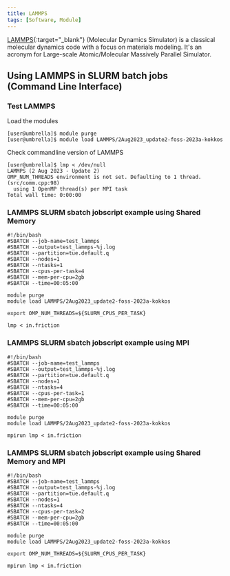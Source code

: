 ```yaml
---
title: LAMMPS
tags: [Software, Module]
---
```


[LAMMPS](https://www.lammps.org/){:target="_blank"} (Molecular Dynamics Simulator) is a classical molecular dynamics code with a focus on materials modeling. It's an acronym for Large-scale Atomic/Molecular Massively Parallel Simulator.

## Using LAMMPS in SLURM batch jobs<br>(Command Line Interface)

### Test LAMMPS

Load the modules

``` shell
[user@umbrella]$ module purge
[user@umbrella]$ module load LAMMPS/2Aug2023_update2-foss-2023a-kokkos
```

Check commandline version of LAMMPS

```shell
[user@umbrella]$ lmp < /dev/null
LAMMPS (2 Aug 2023 - Update 2)
OMP_NUM_THREADS environment is not set. Defaulting to 1 thread. (src/comm.cpp:98)
  using 1 OpenMP thread(s) per MPI task
Total wall time: 0:00:00
```

### LAMMPS SLURM sbatch jobscript example using Shared Memory

```slurm
#!/bin/bash
#SBATCH --job-name=test_lammps
#SBATCH --output=test_lammps-%j.log
#SBATCH --partition=tue.default.q
#SBATCH --nodes=1
#SBATCH --ntasks=1
#SBATCH --cpus-per-task=4
#SBATCH --mem-per-cpu=2gb
#SBATCH --time=00:05:00

module purge
module load LAMMPS/2Aug2023_update2-foss-2023a-kokkos

export OMP_NUM_THREADS=${SLURM_CPUS_PER_TASK}

lmp < in.friction
```

### LAMMPS SLURM sbatch jobscript example using MPI

```slurm
#!/bin/bash
#SBATCH --job-name=test_lammps
#SBATCH --output=test_lammps-%j.log
#SBATCH --partition=tue.default.q
#SBATCH --nodes=1
#SBATCH --ntasks=4
#SBATCH --cpus-per-task=1
#SBATCH --mem-per-cpu=2gb
#SBATCH --time=00:05:00

module purge
module load LAMMPS/2Aug2023_update2-foss-2023a-kokkos

mpirun lmp < in.friction
```

### LAMMPS SLURM sbatch jobscript example using Shared Memory and MPI

```slurm
#!/bin/bash
#SBATCH --job-name=test_lammps
#SBATCH --output=test_lammps-%j.log
#SBATCH --partition=tue.default.q
#SBATCH --nodes=1
#SBATCH --ntasks=4
#SBATCH --cpus-per-task=2
#SBATCH --mem-per-cpu=2gb
#SBATCH --time=00:05:00

module purge
module load LAMMPS/2Aug2023_update2-foss-2023a-kokkos

export OMP_NUM_THREADS=${SLURM_CPUS_PER_TASK}

mpirun lmp < in.friction
```
